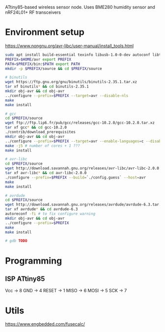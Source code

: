 ATtiny85-based wireless sensor node. Uses BME280 humidity sensor and nRF24L01+ RF transceivers

# Environment setup
https://www.nongnu.org/avr-libc/user-manual/install_tools.html

```bash
sudo apt install build-essential texinfo libusb-1.0-0-dev autoconf libtool # for Ubuntu 20.04
PREFIX=$HOME/avr export PREFIX
PATH=$PREFIX/bin:$PATH export PATH
mkdir -p $PREFIX/source && cd $PREFIX/source

# binutils
wget https://ftp.gnu.org/gnu/binutils/binutils-2.35.1.tar.xz
tar xf binutils* && cd binutils-2.35.1
mkdir obj-avr && cd obj-avr
../configure --prefix=$PREFIX --target=avr --disable-nls
make
make install

# gcc
cd $PREFIX/source
wget ftp://ftp.lip6.fr/pub/gcc/releases/gcc-10.2.0/gcc-10.2.0.tar.xz
tar xf gcc* && cd gcc-10.2.0
./contrib/download_prerequisites
mkdir obj-avr && cd obj-avr
../configure --prefix=$PREFIX --target=avr --enable-languages=c --disable-nls --disable-libssp --with-dwarf2 # TODO check disabled options
make -j5 # number of cores + 1 ???
make install

# avr-libc
cd $PREFIX/source
wget http://download.savannah.gnu.org/releases/avr-libc/avr-libc-2.0.0.tar.bz2
tar xf avr-libc* && cd avr-libc-2.0.0
./configure --prefix=$PREFIX --build=`./config.guess` --host=avr
make
make install

# avrdude
cd $PREFIX/source
wget http://download.savannah.gnu.org/releases/avrdude/avrdude-6.3.tar.gz
tar xf avrdude* && cd avrdude-6.3
autoreconf -fi # to fix configure warning
mkdir obj-avr && cd obj-avr
../configure --prefix=$PREFIX
make
make install

# gdb TODO
```

# Programming

## ISP ATtiny85
Vcc -> 8
GND -> 4
RESET -> 1
MISO -> 6
MOSI -> 5
SCK -> 7

# Utils
https://www.engbedded.com/fusecalc/
